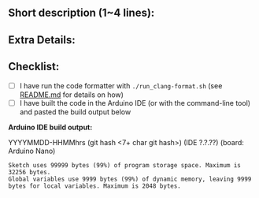 <!-- Note that this is a markdown comment. It won't show up in your text. You don't have to delete
these. -->
## Short description (1~4 lines):
<!--- What problems does this solve? How? Use the longer details section below if needed. --->


## Extra Details:
<!--- (Optional) extra details, continued from above;
Delete this section if you don't need it. -->


## Checklist:
<!--- Add an X inside the square brackets below when you've completed each item. This PR cannot
merge until you have completed all items. --->

- [ ] I have run the code formatter with `./run_clang-format.sh` (see [README.md](README.md) for details on how)
- [ ] I have built the code in the Arduino IDE (or with the command-line tool) and pasted the build output below

**Arduino IDE build output:**  

<!-- YYYYMMDD-HHMMhrs is the date and time you ran the build command; ex: 20200420-0049hrs means 20
April 2020 at 0049 hrs (12:49AM--just after midnight). Also be sure to include at least the first 7
chars of your git hash for the commit you had checked out when you performed the build. Lastly,
specify your Arduino IDE version number and board. The board should be Nano unless you know
differently. -->
YYYYMMDD-HHMMhrs (git hash <7+ char git hash>) (IDE ?.?.??) (board: Arduino Nano)

    Sketch uses 99999 bytes (99%) of program storage space. Maximum is 32256 bytes.
    Global variables use 9999 bytes (99%) of dynamic memory, leaving 9999 bytes for local variables. Maximum is 2048 bytes.

<!--- Example:
20200420-0049hrs (git hash 493985f; branch fix_formatting) (IDE 1.8.12) (Arduino Nano) - PR #46: https://github.com/AmboVent-1690-108/AmboVent/pull/46

    Sketch uses 18176 bytes (56%) of program storage space. Maximum is 32256 bytes.
    Global variables use 1046 bytes (51%) of dynamic memory, leaving 1002 bytes for local variables. Maximum is 2048 bytes.
--- >
